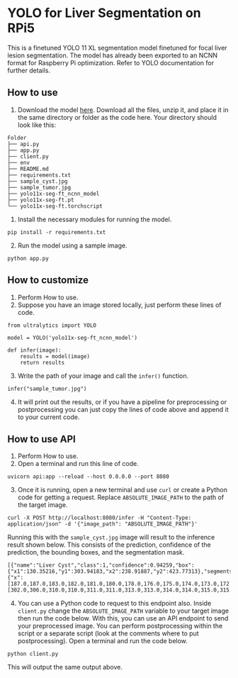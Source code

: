 # YOLO for Liver Segmentation on RPi5

This is a finetuned YOLO 11 XL segmentation model finetuned for focal liver lesion segmentation. The model has already been exported to an NCNN format for Raspberry Pi optimization. Refer to YOLO documentation for further details.

## How to use
1. Download the model [here](https://drive.google.com/drive/folders/1mYUs9F3wnqbS67T5zsHcZqaiT550K3Ev?usp=sharing). Download all the files, unzip it, and place it in the same directory or folder as the code here. Your directory should look like this:
```
Folder
├── api.py
├── app.py
├── client.py
├── env
├── README.md
├── requirements.txt
├── sample_cyst.jpg
├── sample_tumor.jpg
├── yolo11x-seg-ft_ncnn_model
├── yolo11x-seg-ft.pt
└── yolo11x-seg-ft.torchscript
```
1. Install the necessary modules for running the model.
```
pip install -r requirements.txt
```

2. Run the model using a sample image.
```
python app.py
```

## How to customize
1. Perform How to use.
2. Suppose you have an image stored locally, just perform these lines of code.
```
from ultralytics import YOLO

model = YOLO('yolo11x-seg-ft_ncnn_model')

def infer(image):
    results = model(image)
    return results
```
3. Write the path of your image and call the `infer()` function.
```
infer("sample_tumor.jpg")
```
4. It will print out the results, or if you have a pipeline for preprocessing or postprocessing you can just copy the lines of code above and append it to your current code.

## How to use API

1. Perform How to use.
2. Open a terminal and run this line of code.
```
uvicorn api:app --reload --host 0.0.0.0 --port 8080
```
3. Once it is running, open a new terminal and use `curl` or create a Python code for getting a request. Replace `ABSOLUTE_IMAGE_PATH` to the path of the target image.
```
curl -X POST http://localhost:8080/infer -H "Content-Type: application/json" -d '{"image_path": "ABSOLUTE_IMAGE_PATH"}'
```
Running this with the `sample_cyst.jpg` image will result to the inference result shown below. This consists of the prediction, confidence of the prediction, the bounding boxes, and the segmentation mask.
```
[{"name":"Liver Cyst","class":1,"confidence":0.94259,"box":{"x1":130.35216,"y1":303.94183,"x2":238.91887,"y2":423.77313},"segments":{"x":[187.0,187.0,183.0,182.0,181.0,180.0,178.0,176.0,175.0,174.0,173.0,172.0,171.0,169.0,168.0,167.0,166.0,164.0,163.0,162.0,161.0,159.0,158.0,157.0,156.0,154.0,153.0,152.0,151.0,150.0,149.0,148.0,147.0,146.0,145.0,144.0,143.0,141.0,139.0,138.0,137.0,135.0,134.0,130.0,130.0,134.0,136.0,136.0,137.0,137.0,138.0,138.0,139.0,139.0,140.0,140.0,141.0,141.0,142.0,142.0,143.0,143.0,144.0,144.0,145.0,145.0,146.0,146.0,147.0,147.0,148.0,148.0,149.0,149.0,150.0,150.0,151.0,151.0,152.0,152.0,153.0,153.0,154.0,154.0,155.0,155.0,156.0,156.0,157.0,157.0,159.0,159.0,160.0,160.0,162.0,162.0,164.0,164.0,169.0,171.0,172.0,178.0,179.0,180.0,181.0,182.0,183.0,184.0,185.0,186.0,187.0,188.0,189.0,190.0,191.0,193.0,194.0,196.0,197.0,198.0,199.0,201.0,202.0,204.0,205.0,206.0,208.0,209.0,210.0,212.0,213.0,216.0,217.0,220.0,221.0,225.0,226.0,229.0,233.0,233.0,234.0,234.0,235.0,235.0,234.0,234.0,233.0,233.0,232.0,232.0,231.0,231.0,230.0,230.0,229.0,229.0,228.0,228.0,227.0,227.0,226.0,226.0,225.0,225.0,224.0,224.0,223.0,223.0,222.0,222.0,221.0,221.0,220.0,220.0,219.0,219.0,218.0,218.0,217.0,217.0,216.0,216.0,215.0,215.0,214.0,214.0,213.0,213.0,212.0,212.0,211.0,211.0,210.0,210.0,209.0,209.0,208.0,208.0,207.0,207.0,206.0,206.0],"y":[302.0,306.0,310.0,310.0,311.0,311.0,313.0,313.0,314.0,314.0,315.0,315.0,316.0,316.0,317.0,317.0,318.0,318.0,319.0,319.0,320.0,320.0,321.0,321.0,322.0,322.0,323.0,323.0,324.0,324.0,325.0,325.0,326.0,326.0,327.0,327.0,328.0,328.0,330.0,330.0,331.0,331.0,332.0,332.0,347.0,347.0,349.0,350.0,351.0,353.0,354.0,356.0,357.0,359.0,360.0,362.0,363.0,365.0,366.0,369.0,370.0,372.0,373.0,374.0,375.0,376.0,377.0,379.0,380.0,381.0,382.0,384.0,385.0,387.0,388.0,389.0,390.0,391.0,392.0,393.0,394.0,395.0,396.0,397.0,398.0,399.0,400.0,401.0,402.0,403.0,405.0,406.0,407.0,408.0,410.0,411.0,413.0,414.0,419.0,419.0,420.0,420.0,419.0,419.0,418.0,418.0,417.0,417.0,416.0,416.0,415.0,415.0,414.0,414.0,413.0,413.0,412.0,412.0,411.0,411.0,410.0,410.0,409.0,409.0,408.0,408.0,406.0,406.0,405.0,405.0,404.0,404.0,403.0,403.0,402.0,402.0,401.0,401.0,397.0,396.0,395.0,392.0,391.0,388.0,387.0,381.0,380.0,378.0,377.0,374.0,373.0,371.0,370.0,369.0,368.0,366.0,365.0,364.0,363.0,361.0,360.0,359.0,358.0,357.0,356.0,355.0,354.0,353.0,352.0,351.0,350.0,348.0,347.0,346.0,345.0,344.0,343.0,341.0,340.0,339.0,338.0,337.0,336.0,335.0,334.0,333.0,332.0,330.0,329.0,327.0,326.0,325.0,324.0,321.0,320.0,316.0,315.0,312.0,311.0,308.0,307.0,302.0]}}]
```
4. You can use a Python code to request to this endpoint also. Inside `client.py` change the `ABSOLUTE_IMAGE_PATH` variable to your target image then run the code below. With this, you can use an API endpoint to send your preprocessed image. You can perform postprocessing within the script or a separate script (look at the comments where to put postprocessing). Open a terminal and run the code below.

```
python client.py
```

This will output the same output above.